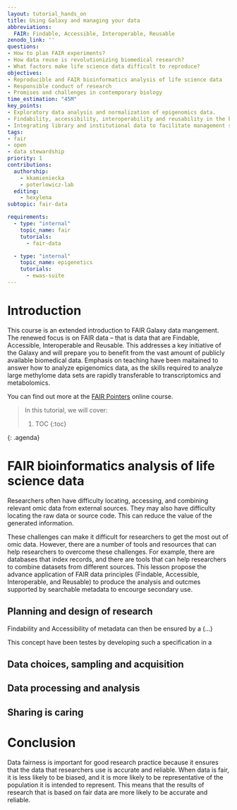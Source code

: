 ```yaml
---
layout: tutorial_hands_on
title: Using Galaxy and managing your data
abbreviations:
  FAIR: Findable, Accessible, Interoperable, Reusable
zenodo_link: ''
questions:
- How to plan FAIR experiments? 
- How data reuse is revolutionizing biomedical research?
- What factors make life science data difficult to reproduce?
objectives:
- Reproducible and FAIR bioinformatics analysis of life science data
- Responsible conduct of research
- Promises and challenges in contemporary biology
time_estimation: "45M"
key_points:
- Exploratory data analysis and normalization of epigenomics data.
- Findability, accessibility, interoperability and reusability in the biomedical context.
- Integrating library and institutional data to facilitate management sharing and reuse.
tags:
- fair
- open
- data stewardship
priority: 1
contributions:
  authorship:
    - kkamieniecka
    - poterlowicz-lab
  editing:
    - hexylena
subtopic: fair-data

requirements:
  - type: "internal"
    topic_name: fair
    tutorials:
      - fair-data

  - type: "internal"
    topic_name: epigenetics
    tutorials:
      - ewas-suite
---
```


# Introduction
This course is an extended introduction to FAIR Galaxy data mangement. The renewed focus is on FAIR data – that is data that are Findable, Accessible, Interoperable and Reusable. This addresses a key initiative of the Galaxy and will prepare you to benefit from the vast amount of publicly available biomedical data. Emphasis on teaching have been maitained to answer how to analyze epigenomics data, as the skills required to analyze large methylome data sets are rapidly transferable to transcriptomics and metabolomics.

You can find out more at the [FAIR Pointers](https://elixir-uk-dash.github.io/FAIR-Pointers/ep1/index.html) online course.

> <agenda-title></agenda-title>
>
> In this tutorial, we will cover:
>
> 1. TOC
> {:toc}
>
{: .agenda}

# FAIR bioinformatics analysis of life science data
Researchers often have difficulty locating, accessing, and combining relevant omic data from external sources. They may also have difficulty locating the raw data or source code. This can reduce the value of the generated information.

These challenges can make it difficult for researchers to get the most out of omic data. However, there are a number of tools and resources that can help researchers to overcome these challenges. For example, there are databases that index records, and there are tools that can help researchers to combine datasets from different sources. This lesson propose the advance application of FAIR data principles (Findable, Accessible, Interoperable, and Reusable) to produce the analysis and outcmes supported by searchable metadata to encourge secondary use.

## Planning and design of research
Findability and Accessibility of metadata can then be ensured by a (...)

This concept have been testes by developing such a specification in a

## Data choices, sampling and acquisition

## Data processing and analysis

## Sharing is caring

# Conclusion
Data fairness is important for good research practice because it ensures that the data that researchers use is accurate and reliable. When data is fair, it is less likely to be biased, and it is more likely to be representative of the population it is intended to represent. This means that the results of research that is based on fair data are more likely to be accurate and reliable. 
